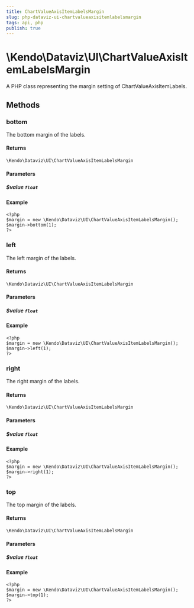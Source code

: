```yaml
---
title: ChartValueAxisItemLabelsMargin
slug: php-dataviz-ui-chartvalueaxisitemlabelsmargin
tags: api, php
publish: true
---
```


# \Kendo\Dataviz\UI\ChartValueAxisItemLabelsMargin

A PHP class representing the margin setting of ChartValueAxisItemLabels.


## Methods

### bottom
The bottom margin of the labels.

#### Returns
`\Kendo\Dataviz\UI\ChartValueAxisItemLabelsMargin`

#### Parameters

##### $value `float`



#### Example 
    <?php
    $margin = new \Kendo\Dataviz\UI\ChartValueAxisItemLabelsMargin();
    $margin->bottom(1);
    ?>

### left
The left margin of the labels.

#### Returns
`\Kendo\Dataviz\UI\ChartValueAxisItemLabelsMargin`

#### Parameters

##### $value `float`



#### Example 
    <?php
    $margin = new \Kendo\Dataviz\UI\ChartValueAxisItemLabelsMargin();
    $margin->left(1);
    ?>

### right
The right margin of the labels.

#### Returns
`\Kendo\Dataviz\UI\ChartValueAxisItemLabelsMargin`

#### Parameters

##### $value `float`



#### Example 
    <?php
    $margin = new \Kendo\Dataviz\UI\ChartValueAxisItemLabelsMargin();
    $margin->right(1);
    ?>

### top
The top margin of the labels.

#### Returns
`\Kendo\Dataviz\UI\ChartValueAxisItemLabelsMargin`

#### Parameters

##### $value `float`



#### Example 
    <?php
    $margin = new \Kendo\Dataviz\UI\ChartValueAxisItemLabelsMargin();
    $margin->top(1);
    ?>

